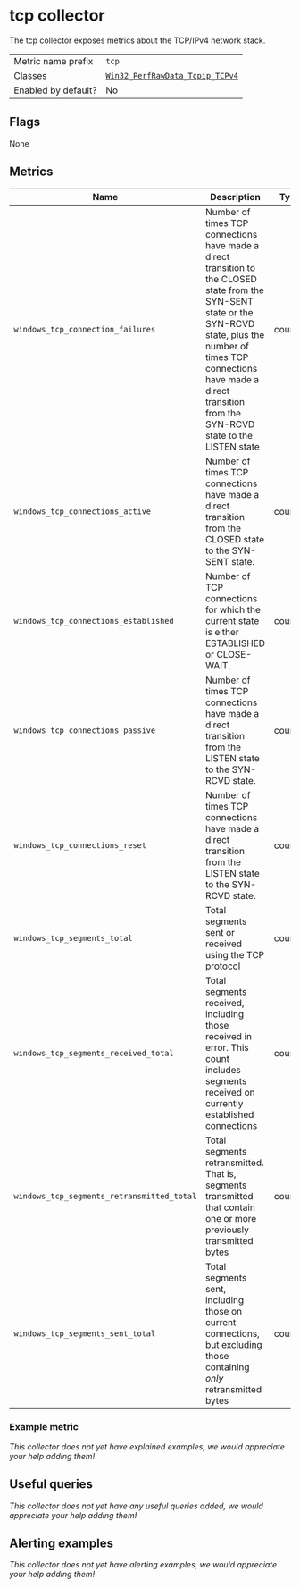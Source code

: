 # tcp collector

The tcp collector exposes metrics about the TCP/IPv4 network stack.

|||
-|-
Metric name prefix  | `tcp`
Classes             | [`Win32_PerfRawData_Tcpip_TCPv4`](https://msdn.microsoft.com/en-us/library/aa394341(v=vs.85).aspx)
Enabled by default? | No

## Flags

None

## Metrics

Name | Description | Type | Labels
-----|-------------|------|-------
`windows_tcp_connection_failures` | Number of times TCP connections have made a direct transition to the CLOSED state from the SYN-SENT state or the SYN-RCVD state, plus the number of times TCP connections have made a direct transition from the SYN-RCVD state to the LISTEN state | counter | None
`windows_tcp_connections_active` |  Number of times TCP connections have made a direct transition from the CLOSED state to the SYN-SENT state.| counter | None
`windows_tcp_connections_established` | Number of TCP connections for which the current state is either ESTABLISHED or CLOSE-WAIT. | counter | None
`windows_tcp_connections_passive` | Number of times TCP connections have made a direct transition from the LISTEN state to the SYN-RCVD state. | counter | None
`windows_tcp_connections_reset` | Number of times TCP connections have made a direct transition from the LISTEN state to the SYN-RCVD state. | counter | None
`windows_tcp_segments_total` | Total segments sent or received using the TCP protocol | counter | None
`windows_tcp_segments_received_total` | Total segments received, including those received in error. This count includes segments received on currently established connections | counter | None
`windows_tcp_segments_retransmitted_total` | Total segments retransmitted. That is, segments transmitted that contain one or more previously transmitted bytes | counter | None
`windows_tcp_segments_sent_total` | Total segments sent, including those on current connections, but excluding those containing *only* retransmitted bytes | counter | None

### Example metric
_This collector does not yet have explained examples, we would appreciate your help adding them!_

## Useful queries
_This collector does not yet have any useful queries added, we would appreciate your help adding them!_

## Alerting examples
_This collector does not yet have alerting examples, we would appreciate your help adding them!_
